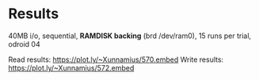# Results

40MB i/o, sequential, **RAMDISK backing** (brd /dev/ram0), 15 runs per trial, odroid 04

Read results: https://plot.ly/~Xunnamius/570.embed
Write results: https://plot.ly/~Xunnamius/572.embed

